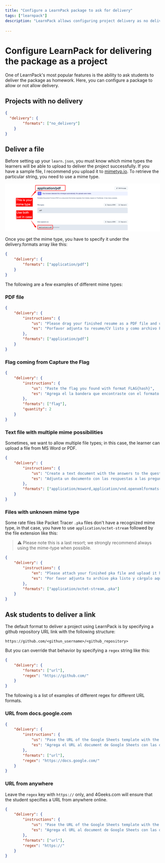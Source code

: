 ```yaml
---
title: "Configure a LearnPack package to ask for delivery"
tags: ["learnpack"]
description: "LearnPack allows configuring project delivery as no delivery, file uploads (via MIME types), or URL submissions (validated by regex). Examples include PDFs, Word files, GitHub links, or Google Docs URLs."

---
```


# Configure LearnPack for delivering the package as a project

One of LearnPack's most popular features is the ability to ask students to deliver the package as homework. Here, you can configure a package to allow or not allow delivery.

## Projects with no delivery

```json filename="learn.json"
{
  "delivery": {
		"formats": ["no_delivery"]
	}
}
```

## Deliver a file

Before setting up your `learn.json`, you must know which mime types the learners will be able to upload to deliver the project successfully. If you have a sample file, I recommend you upload it to [mimetyp.io](https://mimetype.io/). To retrieve the particular string, you need to use a mime type.

![how to get mime types](https://github.com/learnpack/docs/blob/main/assets/mime-type.png?raw=true)

Once you get the mime type, you have to specify it under the delivery.formats array like this:

```json filename="learn.json"
{
	"delivery": {
		"formats": ["application/pdf"]
	}
}
```

The following are a few examples of different mime types:

### PDF file

```json filename="learn.json"
{
	"delivery": {
		"instructions": {
			"us": "Please drag your finished resume as a PDF file and upload it here",
			"es": "Porfavor adjunta tu resume/CV listo y como archivo PDF"
		},
		"formats": ["application/pdf"]
	}
}
```

### Flag coming from Capture the Flag

```json
{
	"delivery": {
		"instructions": {
			"us": "Paste the flag you found with format FLAG{hash}",
			"es": "Agrega el la bandera que encontraste con el formato FLAG{hash}"
		},
		"formats": ["flag"],
		"quantity": 2
	}
}
```

### Text file with multiple mime possibilities

Sometimes, we want to allow multiple file types; in this case, the learner can upload a file from MS Word or PDF.

```json filename="learn.json"
{
	"delivery": {
		"instructions": {
			"us": "Create a text document with the answers to the questions in the instructions",
			"es": "Adjunta un documento con las respuestas a las preguntas"
		},
		"formats": ["application/msword,application/vnd.openxmlformats-officedocument.wordprocessingml.document,application/pdf"]
	}
}
```

### Files with unknown mime type

Some rate files like Packet Tracer `.pka` files don't have a recognized mime type, in that case, you have to use `application/octet-stream` followed by the file extension like this:

> ⚠️ Please note this is a last resort; we strongly recommend always using the mime-type when possible.

```json filename="learn.json"
{
    "delivery": {
		"instructions": {
			"en": "Please attach your finished pka file and upload it here",
			"es": "Por favor adjunta tu archivo pka listo y cárgalo aquí"
		},
		"formats": ["application/octet-stream,.pka"]
	}
}
```

## Ask students to deliver a link

The default format to deliver a project using LearnPack is by specifying a github repository URL link with the following structure:

```url
https://github.com/<githun_username>/<github_repository>
```

But you can override that behavior by specifying a `regex` string like this:

```json filename="learn.json"
{
    "delivery": {
  		"formats": ["url"],
  		"regex": "https://github.com/"
    }
}
```

The following is a list of examples of different regex for different URL formats.

### URL from docs.google.com

```json filename="learn.json"
{
	"delivery": {
		"instructions": {
			"us": "Pase the URL of the Google Sheets template with the different strategies discussed during the game",
			"es": "Agrega el URL al document de Google Sheets con las diferentes strategies discutidas"
		},
		"formats": ["url"],
		"regex": "https://docs.google.com/"
	}
}
```

### URL from anywhere

Leave the `regex` key with `https://` only, and 4Geeks.com will ensure that the student specifies a URL from anywhere online.

```json filename="learn.json"
{
	"delivery": {
		"instructions": {
			"us": "Pase the URL of the Google Sheets template with the different strategies discussed during the game",
			"es": "Agrega el URL al document de Google Sheets con las diferentes strategies discutidas"
		},
		"formats": ["url"],
		"regex": "https://"
	}
}
```
